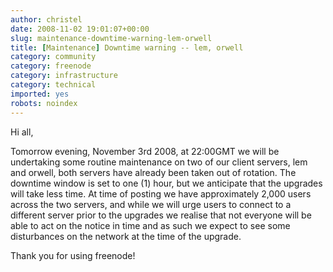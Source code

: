 ```yaml
---
author: christel
date: 2008-11-02 19:01:07+00:00
slug: maintenance-downtime-warning-lem-orwell
title: [Maintenance] Downtime warning -- lem, orwell
category: community
category: freenode
category: infrastructure
category: technical
imported: yes
robots: noindex
---
```

Hi all,

Tomorrow evening, November 3rd 2008, at 22:00GMT we will be undertaking some routine maintenance on two of our client servers, lem and orwell, both servers have already been taken out of rotation. The downtime window is set to one (1) hour, but we anticipate that the upgrades will take less time. At time of posting we have approximately 2,000 users across the two servers, and while we will urge users to connect to a different server prior to the upgrades we realise that not everyone will be able to act on the notice in time and as such we expect to see some disturbances on the network at the time of the upgrade.

Thank you for using freenode!
